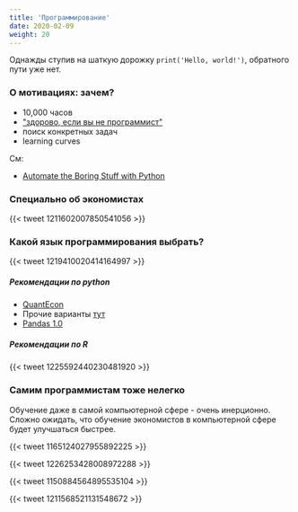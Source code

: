 ```yaml
---
title: 'Программирование'
date: 2020-02-09
weight: 20
---
```


Однажды ступив на шаткую дорожку `print('Hello, world!')`, 
обратного пути уже нет.

<!--more-->


### О мотивациях: зачем?

- 10,000 часов
- ["здорово, если вы не программист"](https://twitter.com/chrisalbon/status/1220796513582047235)
- поиск конкретных задач
- learning curves

См:

- [Automate the Boring Stuff with Python](https://automatetheboringstuff.com/)

### Специально об экономистах

{{< tweet 1211602007850541056 >}}


### Какой язык программирования выбрать?

{{< tweet 1219410020414164997 >}}


##### Рекомендации по python

- [QuantEcon](https://python.quantecon.org/index_learning_python.html)
- Прочие варианты [тут](https://github.com/epogrebnyak/learn/blob/master/python.md)
- [Pandas 1.0](https://datascience.quantecon.org/pandas/)

##### Рекомендации по R

{{< tweet 1225592440230481920 >}}

### Самим программистам тоже нелегко

Обучение даже в самой компьютерной сфере - очень инерционно. 
Сложно ожидать, что обучение экономистов в компьютерной сфере 
будет улучшаться быстрее.

{{< tweet 1165124027955892225 >}}

{{< tweet 1226253428008972288 >}}

{{< tweet 1150884564895535104 >}}

{{< tweet 1211568521131548672 >}}







